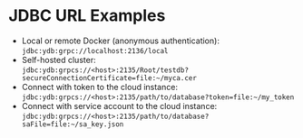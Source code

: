 # JDBC URL Examples

- Local or remote Docker (anonymous authentication):<br>`jdbc:ydb:grpc://localhost:2136/local`
- Self-hosted cluster:<br>`jdbc:ydb:grpcs://<host>:2135/Root/testdb?secureConnectionCertificate=file:~/myca.cer`
- Connect with token to the cloud instance:<br>`jdbc:ydb:grpcs://<host>:2135/path/to/database?token=file:~/my_token`
- Connect with service account to the cloud instance:<br>`jdbc:ydb:grpcs://<host>:2135/path/to/database?saFile=file:~/sa_key.json`